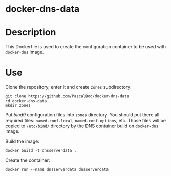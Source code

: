 docker-dns-data
===============

# Description
This Dockerfile is used to create the configuration container to be used with `docker-dns` image.

# Use
Clone the repository, enter it and create `zones` subdirectory:
```
git clone https://github.com/PascalBod/docker-dns-data
cd docker-dns-data
mkdir zones
```

Put *bind9* configuration files into `zones` directory. You should put there all required files: `named.conf.local`, `named.conf.options`, etc. Those files will be copied to `/etc/bind/` directory by the DNS container build on `docker-dns` image.

Build the image:
```
docker build -t dnsserverdata .
```

Create the container:
```
docker run --name dnsserverdata dnsserverdata
```
